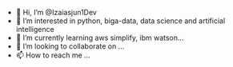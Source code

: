 - 👋 Hi, I’m @Izaiasjun1Dev
- 👀 I’m interested in python, biga-data, data science and artificial intelligence
- 🌱 I’m currently learning aws simplify, ibm watson...
- 💞️ I’m looking to collaborate on ...
- 📫 How to reach me ...

<!---
Izaiasjun1Dev/Izaiasjun1Dev is a ✨ special ✨ repository because its `README.md` (this file) appears on your GitHub profile.
You can click the Preview link to take a look at your changes.
--->
